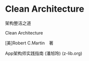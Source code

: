 # Clean Architecture
架构整洁之道

Clean Architecture

[美]Robert C.Martin　著



App架构师实践指南 (潘旭玲) (z-lib.org)
